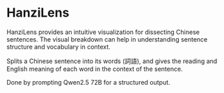 # HanziLens
HanziLens provides an intuitive visualization for dissecting Chinese sentences. The visual breakdown can help in understanding sentence structure and vocabulary in context. 

Splits a Chinese sentence into its words (詞語), and gives the reading and English meaning of each word in the context of the sentence.

Done by prompting Qwen2.5 72B for a structured output. 